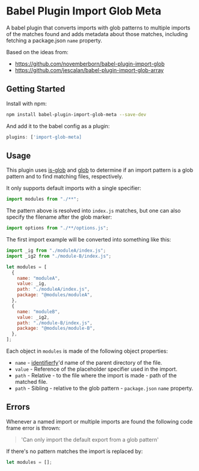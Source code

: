# Babel Plugin Import Glob Meta

A babel plugin that converts imports with glob patterns to multiple imports of the matches found and adds metadata about those matches, including fetching a package.json `name` property.

Based on the ideas from:

- https://github.com/novemberborn/babel-plugin-import-glob
- https://github.com/jescalan/babel-plugin-import-glob-array

## Getting Started

Install with npm:

```sh
npm install babel-plugin-import-glob-meta --save-dev
```

And add it to the babel config as a plugin:

```javascript
plugins: ['import-glob-meta]
```

## Usage

This plugin uses [is-glob](https://www.npmjs.com/package/is-glob) and [glob](https://www.npmjs.com/package/glob) to determine if an import pattern is a glob pattern and to find matching files, respectively.

It only supports default imports with a single specifier:

```javascript
import modules from "./**";
```

The pattern above is resolved into `index.js` matches, but one can also specify the filename after the glob marker:

```javascript
import options from "./**/options.js";
```

The first import example will be converted into something like this:

```javascript
import _ig from "./moduleA/index.js";
import _ig2 from "./module-B/index.js";

let modules = [
  {
    name: "moduleA",
    value: _ig,
    path: "./moduleA/index.js",
    package: "@modules/moduleA",
  },
  {
    name: "moduleB",
    value: _ig2,
    path: "./module-B/index.js",
    package: "@modules/module-B",
  },
];
```

Each object in `modules` is made of the following object properties:

- `name` - [identifierfy](https://github.com/novemberborn/identifierfy)'d name of the parent directory of the file.
- `value` - Reference of the placeholder specifier used in the import.
- `path` - Relative - to the file where the import is made - path of the matched file.
- `path` - Sibling - relative to the glob pattern - `package.json` `name` property.

## Errors

Whenever a named import or multiple imports are found the following code frame error is thrown:

> 'Can only import the default export from a glob pattern'

If there's no pattern matches the import is replaced by:

```javascript
let modules = [];
```
